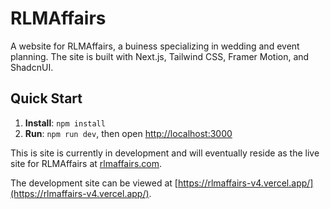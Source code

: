 # RLMAffairs

A website for RLMAffairs, a buiness specializing in wedding and event planning. The site is built with Next.js, Tailwind CSS, Framer Motion, and ShadcnUI.

## Quick Start

1. **Install**: `npm install`
2. **Run**: `npm run dev`, then open [http://localhost:3000](http://localhost:3000)

This is site is currently in development and will eventually reside as the live site for RLMAffairs at [rlmaffairs.com](https://rlmaffairs.com).

The development site can be viewed at [https://rlmaffairs-v4.vercel.app/](https://rlmaffairs-v4.vercel.app/).
